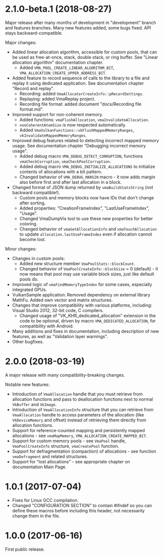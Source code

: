 # 2.1.0-beta.1 (2018-08-27)

Major release after many months of development in "development" branch and features branches. Many new features added, some bugs fixed. API stays backward-compatible.

Major changes:

- Added linear allocation algorithm, accessible for custom pools, that can be used as free-at-once, stack, double stack, or ring buffer. See "Linear allocation algorithm" documentation chapter.
  - Added `VMA_POOL_CREATE_LINEAR_ALGORITHM_BIT`, `VMA_ALLOCATION_CREATE_UPPER_ADDRESS_BIT`.
- Added feature to record sequence of calls to the library to a file and replay it using dedicated application. See documentation chapter "Record and replay".
  - Recording: added `VmaAllocatorCreateInfo::pRecordSettings`.
  - Replaying: added VmaReplay project.
  - Recording file format: added document "docs/Recording file format.md".
- Improved support for non-coherent memory.
  - Added functions: `vmaFlushAllocation`, `vmaInvalidateAllocation`.
  - `nonCoherentAtomSize` is now respected automatically.
  - Added `VmaVulkanFunctions::vkFlushMappedMemoryRanges`, `vkInvalidateMappedMemoryRanges`.
- Improved debug features related to detecting incorrect mapped memory usage. See documentation chapter "Debugging incorrect memory usage".
  - Added debug macro `VMA_DEBUG_DETECT_CORRUPTION`, functions `vmaCheckCorruption`, `vmaCheckPoolCorruption`.
  - Added debug macro `VMA_DEBUG_INITIALIZE_ALLOCATIONS` to initialize contents of allocations with a bit pattern.
  - Changed behavior of `VMA_DEBUG_MARGIN` macro - it now adds margin also before first and after last allocation in a block.
- Changed format of JSON dump returned by `vmaBuildStatsString` (not backward compatible!).
  - Custom pools and memory blocks now have IDs that don't change after sorting.
  - Added properties: "CreationFrameIndex", "LastUseFrameIndex", "Usage".
  - Changed VmaDumpVis tool to use these new properties for better coloring.
  - Changed behavior of `vmaGetAllocationInfo` and `vmaTouchAllocation` to update `allocation.lastUseFrameIndex` even if allocation cannot become lost.

Minor changes:

- Changes in custom pools:
  - Added new structure member `VmaPoolStats::blockCount`.
  - Changed behavior of `VmaPoolCreateInfo::blockSize` = 0 (default) - it now means that pool may use variable block sizes, just like default pools do.
- Improved logic of `vmaFindMemoryTypeIndex` for some cases, especially integrated GPUs.
- VulkanSample application: Removed dependency on external library MathFu. Added own vector and matrix structures.
- Changes that improve compatibility with various platforms, including: Visual Studio 2012, 32-bit code, C compilers.
  - Changed usage of "VK_KHR_dedicated_allocation" extension in the code to be optional, driven by macro `VMA_DEDICATED_ALLOCATION`, for compatibility with Android.
- Many additions and fixes in documentation, including description of new features, as well as "Validation layer warnings".
- Other bugfixes.

# 2.0.0 (2018-03-19)

A major release with many compatibility-breaking changes.

Notable new features:

- Introduction of `VmaAllocation` handle that you must retrieve from allocation functions and pass to deallocation functions next to normal `VkBuffer` and `VkImage`.
- Introduction of `VmaAllocationInfo` structure that you can retrieve from `VmaAllocation` handle to access parameters of the allocation (like `VkDeviceMemory` and offset) instead of retrieving them directly from allocation functions.
- Support for reference-counted mapping and persistently mapped allocations - see `vmaMapMemory`, `VMA_ALLOCATION_CREATE_MAPPED_BIT`.
- Support for custom memory pools - see `VmaPool` handle, `VmaPoolCreateInfo` structure, `vmaCreatePool` function.
- Support for defragmentation (compaction) of allocations - see function `vmaDefragment` and related structures.
- Support for "lost allocations" - see appropriate chapter on documentation Main Page.

# 1.0.1 (2017-07-04)

- Fixes for Linux GCC compilation.
- Changed "CONFIGURATION SECTION" to contain #ifndef so you can define these macros before including this header, not necessarily change them in the file.

# 1.0.0 (2017-06-16)

First public release.
